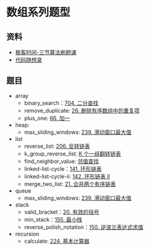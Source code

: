 # 数组系列题型

## 资料

- [极客时间-三节算法刷题课](https://u.geekbang.org/lesson/343?article=422778&utm_campaign=geektime_search&utm_content=geektime_search&utm_medium=geektime_search&utm_source=geektime_search&utm_term=geektime_search)
- [代码随想录](https://programmercarl.com/0704.%E4%BA%8C%E5%88%86%E6%9F%A5%E6%89%BE.html#%E7%AE%97%E6%B3%95%E5%85%AC%E5%BC%80%E8%AF%BE)

## 题目

- array
  - binary_search：[704. 二分查找](https://leetcode.cn/problems/binary-search/description/)
  - remove_duplicate: [26. 删除有序数组中的重复项](https://leetcode.cn/problems/remove-duplicates-from-sorted-array/)
  - plus_one: [66. 加一](https://leetcode.cn/problems/plus-one/description/)
- heap:
  - max_sliding_windows: [239. 滑动窗口最大值](https://leetcode.cn/problems/sliding-window-maximum/description/)
- list
  - reverse_list: [206. 反转链表](https://leetcode.cn/problems/reverse-linked-list/)
  - k_group_reverse_list: [K 个一组翻转链表](https://leetcode.cn/problems/reverse-nodes-in-k-group/)
  - find_neighbor_value: [邻值查找](https://www.acwing.com/problem/content/description/138/)
  - linked-list-cycle：[141. 环形链表](https://leetcode.cn/problems/linked-list-cycle/description/)
  - linked-list-cycle-ii: [142. 环形链表 II](https://leetcode.cn/problems/linked-list-cycle-ii/description/)
  - merge_two_list: [21. 合并两个有序链表](https://leetcode.cn/problems/merge-two-sorted-lists/)
- queue
  - max_sliding_windows: [239. 滑动窗口最大值](https://leetcode.cn/problems/sliding-window-maximum/description/)
- stack
  - valid_bracket：[20. 有效的括号](https://leetcode.cn/problems/valid-parentheses/description/)
  - min_stack：[155. 最小栈](https://leetcode.cn/problems/min-stack/description/)
  - reverse_polish_notation：[150. 逆波兰表达式求值](https://leetcode.cn/problems/evaluate-reverse-polish-notation/)
- recursion
  - calculate: [224. 基本计算器](https://leetcode.cn/problems/basic-calculator/)